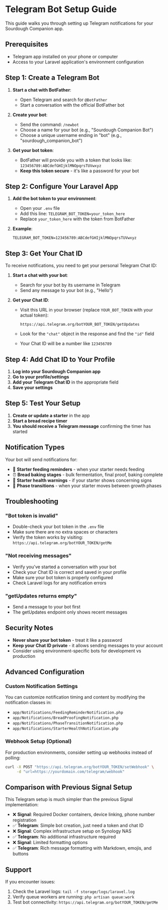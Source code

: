 # Telegram Bot Setup Guide

This guide walks you through setting up Telegram notifications for your Sourdough Companion app.

## Prerequisites

- Telegram app installed on your phone or computer
- Access to your Laravel application's environment configuration

## Step 1: Create a Telegram Bot

1. **Start a chat with BotFather**:
   - Open Telegram and search for `@BotFather`
   - Start a conversation with the official BotFather bot

2. **Create your bot**:
   - Send the command: `/newbot`
   - Choose a name for your bot (e.g., "Sourdough Companion Bot")
   - Choose a unique username ending in "bot" (e.g., "sourdough_companion_bot")

3. **Get your bot token**:
   - BotFather will provide you with a token that looks like: `123456789:ABCdefGHIjklMNOpqrsTUVwxyz`
   - **Keep this token secure** - it's like a password for your bot

## Step 2: Configure Your Laravel App

1. **Add the bot token to your environment**:
   - Open your `.env` file
   - Add this line: `TELEGRAM_BOT_TOKEN=your_token_here`
   - Replace `your_token_here` with the token from BotFather

2. **Example**:
   ```env
   TELEGRAM_BOT_TOKEN=123456789:ABCdefGHIjklMNOpqrsTUVwxyz
   ```

## Step 3: Get Your Chat ID

To receive notifications, you need to get your personal Telegram Chat ID:

1. **Start a chat with your bot**:
   - Search for your bot by its username in Telegram
   - Send any message to your bot (e.g., "Hello")

2. **Get your Chat ID**:
   - Visit this URL in your browser (replace `YOUR_BOT_TOKEN` with your actual token):
     ```
     https://api.telegram.org/botYOUR_BOT_TOKEN/getUpdates
     ```
   
   - Look for the `"chat"` object in the response and find the `"id"` field
   - Your Chat ID will be a number like `123456789`

## Step 4: Add Chat ID to Your Profile

1. **Log into your Sourdough Companion app**
2. **Go to your profile/settings**
3. **Add your Telegram Chat ID** in the appropriate field
4. **Save your settings**

## Step 5: Test Your Setup

1. **Create or update a starter** in the app
2. **Start a bread recipe timer** 
3. **You should receive a Telegram message** confirming the timer has started

## Notification Types

Your bot will send notifications for:

- 🍞 **Starter feeding reminders** - when your starter needs feeding
- ⏰ **Bread baking stages** - bulk fermentation, final proof, baking complete
- 🚨 **Starter health warnings** - if your starter shows concerning signs
- 🔄 **Phase transitions** - when your starter moves between growth phases

## Troubleshooting

### "Bot token is invalid"
- Double-check your bot token in the `.env` file
- Make sure there are no extra spaces or characters
- Verify the token works by visiting: `https://api.telegram.org/botYOUR_TOKEN/getMe`

### "Not receiving messages"
- Verify you've started a conversation with your bot
- Check your Chat ID is correct and saved in your profile
- Make sure your bot token is properly configured
- Check Laravel logs for any notification errors

### "getUpdates returns empty"
- Send a message to your bot first
- The getUpdates endpoint only shows recent messages

## Security Notes

- **Never share your bot token** - treat it like a password
- **Keep your Chat ID private** - it allows sending messages to your account
- Consider using environment-specific bots for development vs production

## Advanced Configuration

### Custom Notification Settings

You can customize notification timing and content by modifying the notification classes in:
- `app/Notifications/FeedingReminderNotification.php`
- `app/Notifications/BreadProofingNotification.php`  
- `app/Notifications/PhaseTransitionNotification.php`
- `app/Notifications/StarterHealthNotification.php`

### Webhook Setup (Optional)

For production environments, consider setting up webhooks instead of polling:

```bash
curl -X POST "https://api.telegram.org/botYOUR_TOKEN/setWebhook" \
     -d "url=https://yourdomain.com/telegram/webhook"
```

## Comparison with Previous Signal Setup

This Telegram setup is much simpler than the previous Signal implementation:

- ❌ **Signal**: Required Docker containers, device linking, phone number registration
- ✅ **Telegram**: Simple bot creation, just need a token and chat ID
- ❌ **Signal**: Complex infrastructure setup on Synology NAS
- ✅ **Telegram**: No additional infrastructure required
- ❌ **Signal**: Limited formatting options
- ✅ **Telegram**: Rich message formatting with Markdown, emojis, and buttons

## Support

If you encounter issues:

1. Check the Laravel logs: `tail -f storage/logs/laravel.log`
2. Verify queue workers are running: `php artisan queue:work`
3. Test bot connectivity: `https://api.telegram.org/botYOUR_TOKEN/getMe`